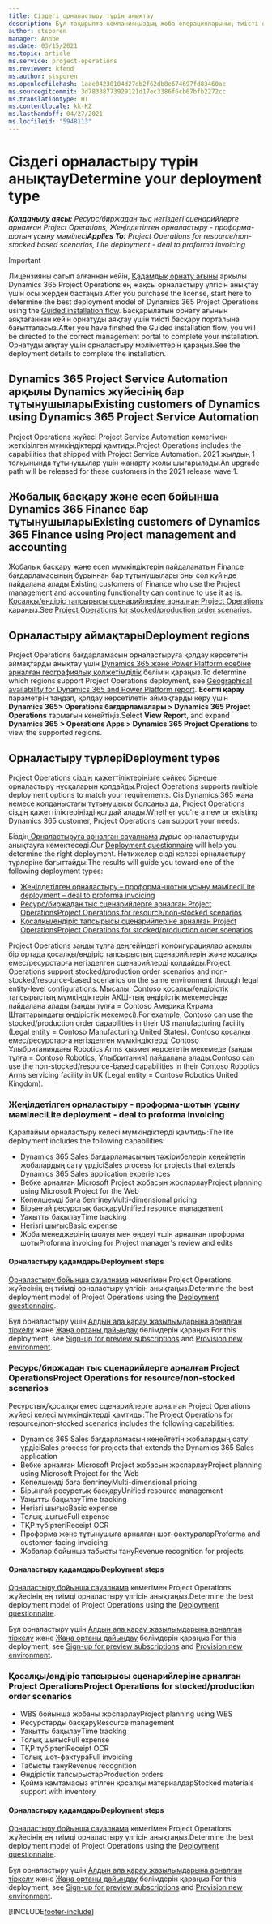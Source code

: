 ```yaml
---
title: Сіздегі орналастыру түрін анықтау
description: Бұл тақырыпта компанияңыздың жоба операцияларының тиісті орналастыру түрін анықтауға көмектесу үшін ақпарат береді.
author: stsporen
manager: Annbe
ms.date: 03/15/2021
ms.topic: article
ms.service: project-operations
ms.reviewer: kfend
ms.author: stsporen
ms.openlocfilehash: 1aae04230104d27db2f62db8e674697fd83460ac
ms.sourcegitcommit: 3d78338773929121d17ec3386f6cb67bfb2272cc
ms.translationtype: HT
ms.contentlocale: kk-KZ
ms.lasthandoff: 04/27/2021
ms.locfileid: "5948113"
---
```

# <a name="determine-your-deployment-type"></a><span data-ttu-id="b7294-103">Сіздегі орналастыру түрін анықтау</span><span class="sxs-lookup"><span data-stu-id="b7294-103">Determine your deployment type</span></span>

<span data-ttu-id="b7294-104">_**Қолданылу аясы:** Ресурс/биржадан тыс негіздегі сценарийлерге арналған Project Operations, Жеңілдетілген орналастыру - проформа-шотын ұсыну мәмілесі_</span><span class="sxs-lookup"><span data-stu-id="b7294-104">_**Applies To:** Project Operations for resource/non-stocked based scenarios, Lite deployment - deal to proforma invoicing_</span></span>

> [!IMPORTANT]
> <span data-ttu-id="b7294-105">Лицензияны сатып алғаннан кейін, [Қадамдық орнату ағыны](https://aka.ms/provisionprojectoperations) арқылы Dynamics 365 Project Operations ең жақсы орналастыру үлгісін анықтау үшін осы жерден бастаңыз.</span><span class="sxs-lookup"><span data-stu-id="b7294-105">After you purchase the license, start here to determine the best deployment model of Dynamics 365 Project Operations using the [Guided installation flow](https://aka.ms/provisionprojectoperations).</span></span>
> <span data-ttu-id="b7294-106">Басқарылатын орнату ағынын аяқтағаннан кейін орнатуды аяқтау үшін тиісті басқару порталына бағытталасыз.</span><span class="sxs-lookup"><span data-stu-id="b7294-106">After you have finshed the Guided installation flow, you will be directed to the correct management portal to complete your installation.</span></span> <span data-ttu-id="b7294-107">Орнатуды аяқтау үшін орналастыру мәліметтерін қараңыз.</span><span class="sxs-lookup"><span data-stu-id="b7294-107">See the deployment details to complete the installation.</span></span>


## <a name="existing-customers-of-dynamics-using-dynamics-365-project-service-automation"></a><span data-ttu-id="b7294-108">Dynamics 365 Project Service Automation арқылы Dynamics жүйесінің бар тұтынушылары</span><span class="sxs-lookup"><span data-stu-id="b7294-108">Existing customers of Dynamics using Dynamics 365 Project Service Automation</span></span>
<span data-ttu-id="b7294-109">Project Operations жүйесі Project Service Automation көмегімен жеткізілген мүмкіндіктерді қамтиды.</span><span class="sxs-lookup"><span data-stu-id="b7294-109">Project Operations includes the capabilities that shipped with Project Service Automation.</span></span> <span data-ttu-id="b7294-110">2021 жылдың 1-толқынында тұтынушылар үшін жаңарту жолы шығарылады.</span><span class="sxs-lookup"><span data-stu-id="b7294-110">An upgrade path will be released for these customers in the 2021 release wave 1.</span></span>

## <a name="existing-customers-of-dynamics-365-finance-using-project-management-and-accounting"></a><span data-ttu-id="b7294-111">Жобалық басқару және есеп бойынша Dynamics 365 Finance бар тұтынушылары</span><span class="sxs-lookup"><span data-stu-id="b7294-111">Existing customers of Dynamics 365 Finance using Project management and accounting</span></span> 

<span data-ttu-id="b7294-112">Жобалық басқару және есеп мүмкіндіктерін пайдаланатын Finance бағдарламасының бұрыннан бар тұтынушылары оны сол күйінде пайдалана алады.</span><span class="sxs-lookup"><span data-stu-id="b7294-112">Existing customers of Finance who use the Project management and accounting functionality can continue to use it as is.</span></span> <span data-ttu-id="b7294-113">[Қосалқы/өндіріс тапсырысы сценарийлеріне арналған Project Operations](#pma) қараңыз.</span><span class="sxs-lookup"><span data-stu-id="b7294-113">See [Project Operations for stocked/production order scenarios](#pma).</span></span>


## <a name="deployment-regions"></a><span data-ttu-id="b7294-114">Орналастыру аймақтары</span><span class="sxs-lookup"><span data-stu-id="b7294-114">Deployment regions</span></span>
<span data-ttu-id="b7294-115">Project Operations бағдарламасын орналастыруға қолдау көрсететін аймақтарды анықтау үшін [Dynamics 365 және Power Platform есебіне арналған географиялық қолжетімділік](https://dynamics.microsoft.com/en-us/geographic-availability/) бөлімін қараңыз.</span><span class="sxs-lookup"><span data-stu-id="b7294-115">To determine which regions support Project Operations deployment, see [Geographical availability for Dynamics 365 and Power Platform report](https://dynamics.microsoft.com/en-us/geographic-availability/).</span></span> <span data-ttu-id="b7294-116">**Есепті қарау** параметрін таңдап, қолдау көрсетілетін аймақтарды көру үшін **Dynamics 365> Operations бағдарламалары > Dynamics 365 Project Operations** тармағын кеңейтіңіз.</span><span class="sxs-lookup"><span data-stu-id="b7294-116">Select **View Report**, and expand **Dynamics 365 > Operations Apps > Dynamics 365 Project Operations** to view the supported regions.</span></span>

## <a name="deployment-types"></a><span data-ttu-id="b7294-117">Орналастыру түрлері</span><span class="sxs-lookup"><span data-stu-id="b7294-117">Deployment types</span></span>
<span data-ttu-id="b7294-118">Project Operations сіздің қажеттіліктеріңізге сәйкес бірнеше орналастыру нұсқаларын қолдайды.</span><span class="sxs-lookup"><span data-stu-id="b7294-118">Project Operations supports multiple deployment options to match your requirements.</span></span> <span data-ttu-id="b7294-119">Сіз Dynamics 365 жаңа немесе қолданыстағы тұтынушысы болсаңыз да, Project Operations сіздің қажеттіліктеріңізді қолдай алады.</span><span class="sxs-lookup"><span data-stu-id="b7294-119">Whether you're a new or existing Dynamics 365 customer, Project Operations can support your needs.</span></span>

<span data-ttu-id="b7294-120">Біздің[ Орналастыруға арналған сауалнама](https://aka.ms/provisionprojectoperations) дұрыс орналастыруды анықтауға көмектеседі.</span><span class="sxs-lookup"><span data-stu-id="b7294-120">Our [Deployment questionnaire](https://aka.ms/provisionprojectoperations) will help you determine the right deployment.</span></span> <span data-ttu-id="b7294-121">Нәтижелер сізді келесі орналастыру түрлеріне бағыттайды:</span><span class="sxs-lookup"><span data-stu-id="b7294-121">The results will guide you toward one of the following deployment types:</span></span>

- [<span data-ttu-id="b7294-122">Жеңілдетілген орналастыру – проформа-шотын ұсыну мәмілесі</span><span class="sxs-lookup"><span data-stu-id="b7294-122">Lite deployment – deal to proforma invoicing</span></span>](#lite)
- [<span data-ttu-id="b7294-123">Ресурс/биржадан тыс сценарийлерге арналған Project Operations</span><span class="sxs-lookup"><span data-stu-id="b7294-123">Project Operations for resource/non-stocked scenarios</span></span>](#integrated)
- [<span data-ttu-id="b7294-124">Қосалқы/өндіріс тапсырысы сценарийлеріне арналған Project Operations</span><span class="sxs-lookup"><span data-stu-id="b7294-124">Project Operations for stocked/production order scenarios</span></span>](#pma)

<span data-ttu-id="b7294-125">Project Operations заңды тұлға деңгейіндегі конфигурациялар арқылы бір ортада қосалқы/өндіріс тапсырыстың сценарийлерін және қосалқы емес/ресурстарға негізделген сценарийлерді қолдайды.</span><span class="sxs-lookup"><span data-stu-id="b7294-125">Project Operations support stocked/production order scenarios and non-stocked/resource-based scenarios on the same environment through legal entity-level configurations.</span></span> <span data-ttu-id="b7294-126">Мысалы, Contoso қосалқы/өндірістік тапсырыстың мүмкіндіктерін АҚШ-тың өндірістік мекемесінде пайдалана алады (заңды тұлға = Contoso Америка Құрама Штаттарындағы өндірістік мекемесі).</span><span class="sxs-lookup"><span data-stu-id="b7294-126">For example, Contoso can use the stocked/production order capabilities in their US manufacturing facility (Legal entity = Contoso Manufacturing United States).</span></span> <span data-ttu-id="b7294-127">Contoso қосалқы емес/ресурстарға негізделген мүмкіндіктерді Contoso Ұлыбританиядағы Robotics Arms қызмет көрсететін мекемеде (заңды тұлға = Contoso Robotics, Ұлыбритания) пайдалана алады.</span><span class="sxs-lookup"><span data-stu-id="b7294-127">Contoso can use the non-stocked/resource-based capabilities in their Contoso Robotics Arms servicing facility in UK (Legal entity = Contoso Robotics United Kingdom).</span></span>

### <a name="lite-deployment---deal-to-proforma-invoicing"></a><a  name="lite"></a><span data-ttu-id="b7294-128">Жеңілдетілген орналастыру - проформа-шотын ұсыну мәмілесі</span><span class="sxs-lookup"><span data-stu-id="b7294-128">Lite deployment - deal to proforma invoicing</span></span>

<span data-ttu-id="b7294-129">Қарапайым орналастыру келесі мүмкіндіктерді қамтиды:</span><span class="sxs-lookup"><span data-stu-id="b7294-129">The lite deployment includes the following capabilities:</span></span>

- <span data-ttu-id="b7294-130">Dynamics 365 Sales бағдарламасының тәжірибелерін кеңейтетін жобалардың сату үрдісі</span><span class="sxs-lookup"><span data-stu-id="b7294-130">Sales process for projects that extends Dynamics 365 Sales application experiences</span></span>
- <span data-ttu-id="b7294-131">Вебке арналған Microsoft Project жобасын жоспарлау</span><span class="sxs-lookup"><span data-stu-id="b7294-131">Project planning using Microsoft Project for the Web</span></span>
- <span data-ttu-id="b7294-132">Көпөлшемді баға белгілеу</span><span class="sxs-lookup"><span data-stu-id="b7294-132">Multi-dimensional pricing</span></span>
- <span data-ttu-id="b7294-133">Бірыңғай ресурстық басқару</span><span class="sxs-lookup"><span data-stu-id="b7294-133">Unified resource management</span></span>
- <span data-ttu-id="b7294-134">Уақытты бақылау</span><span class="sxs-lookup"><span data-stu-id="b7294-134">Time tracking</span></span>
- <span data-ttu-id="b7294-135">Негізгі шығыс</span><span class="sxs-lookup"><span data-stu-id="b7294-135">Basic expense</span></span>
- <span data-ttu-id="b7294-136">Жоба менеджерінің шолуы мен өңдеуі үшін арналған проформа шоты</span><span class="sxs-lookup"><span data-stu-id="b7294-136">Proforma invoicing for Project manager's review and edits</span></span> 

#### <a name="deployment-steps"></a><span data-ttu-id="b7294-137">Орналастыру қадамдары</span><span class="sxs-lookup"><span data-stu-id="b7294-137">Deployment steps</span></span>
<span data-ttu-id="b7294-138">[Орналастыру бойынша сауалнама](https://aka.ms/provisionprojectoperations) көмегімен Project Operations жүйесінің ең тиімді орналастыру үлгісін анықтаңыз.</span><span class="sxs-lookup"><span data-stu-id="b7294-138">Determine the best deployment model of Project Operations using the [Deployment questionnaire](https://aka.ms/provisionprojectoperations).</span></span>

<span data-ttu-id="b7294-139">Бұл орналастыру үшін [Алдын ала қарау жазылымдарына арналған тіркелу](lite-preview-subscription-sign-up.md) және [Жаңа ортаны дайындау](lite-deployment.md) бөлімдерін қараңыз.</span><span class="sxs-lookup"><span data-stu-id="b7294-139">For this deployment, see [Sign-up for preview subscriptions](lite-preview-subscription-sign-up.md) and [Provision new environment](lite-deployment.md).</span></span> 


### <a name="project-operations-for-resourcenon-stocked-scenarios"></a><a name="integrated"></a><span data-ttu-id="b7294-140">Ресурс/биржадан тыс сценарийлерге арналған Project Operations</span><span class="sxs-lookup"><span data-stu-id="b7294-140">Project Operations for resource/non-stocked scenarios</span></span>
<span data-ttu-id="b7294-141">Ресурстық/қосалқы емес сценарийлерге арналған Project Operations жүйесі келесі мүмкіндіктерді қамтиды:</span><span class="sxs-lookup"><span data-stu-id="b7294-141">The Project Operations for resource/non-stocked scenarios includes the following capabilities:</span></span>
 
- <span data-ttu-id="b7294-142">Dynamics 365 Sales бағдарламасын кеңейтетін жобалардың сату үрдісі</span><span class="sxs-lookup"><span data-stu-id="b7294-142">Sales process for projects that extends the Dynamics 365 Sales application</span></span>
- <span data-ttu-id="b7294-143">Вебке арналған Microsoft Project жобасын жоспарлау</span><span class="sxs-lookup"><span data-stu-id="b7294-143">Project planning using Microsoft Project for the Web</span></span>
- <span data-ttu-id="b7294-144">Көпөлшемді баға белгілеу</span><span class="sxs-lookup"><span data-stu-id="b7294-144">Multi-dimensional pricing</span></span>
- <span data-ttu-id="b7294-145">Бірыңғай ресурстық басқару</span><span class="sxs-lookup"><span data-stu-id="b7294-145">Unified resource management</span></span>
- <span data-ttu-id="b7294-146">Уақытты бақылау</span><span class="sxs-lookup"><span data-stu-id="b7294-146">Time tracking</span></span>
- <span data-ttu-id="b7294-147">Негізгі шығыс</span><span class="sxs-lookup"><span data-stu-id="b7294-147">Basic expense</span></span>
- <span data-ttu-id="b7294-148">Толық шығыс</span><span class="sxs-lookup"><span data-stu-id="b7294-148">Full expense</span></span>
- <span data-ttu-id="b7294-149">ТҚР түбіртегі</span><span class="sxs-lookup"><span data-stu-id="b7294-149">Receipt OCR</span></span>
- <span data-ttu-id="b7294-150">Проформа және тұтынушыға арналған шот-фактуралар</span><span class="sxs-lookup"><span data-stu-id="b7294-150">Proforma and customer-facing invoicing</span></span> 
- <span data-ttu-id="b7294-151">Жобалар бойынша табысты тану</span><span class="sxs-lookup"><span data-stu-id="b7294-151">Revenue recognition for projects</span></span>

#### <a name="deployment-steps"></a><span data-ttu-id="b7294-152">Орналастыру қадамдары</span><span class="sxs-lookup"><span data-stu-id="b7294-152">Deployment steps</span></span>
<span data-ttu-id="b7294-153">[Орналастыру бойынша сауалнама](https://aka.ms/provisionprojectoperations) көмегімен Project Operations жүйесінің ең тиімді орналастыру үлгісін анықтаңыз.</span><span class="sxs-lookup"><span data-stu-id="b7294-153">Determine the best deployment model of Project Operations using the [Deployment questionnaire](https://aka.ms/provisionprojectoperations).</span></span>

<span data-ttu-id="b7294-154">Бұл орналастыру үшін [Алдын ала қарау жазылымдарына арналған тіркелу](resource-sign-up-preview-subscription.md) және [Жаңа ортаны дайындау](resource-provision-new-environment.md) бөлімдерін қараңыз.</span><span class="sxs-lookup"><span data-stu-id="b7294-154">For this deployment, see [Sign-up for preview subscriptions](resource-sign-up-preview-subscription.md) and [Provision new environment](resource-provision-new-environment.md).</span></span> 


### <a name="project-operations-for-stockedproduction-order-scenarios"></a><a name="pma"></a><span data-ttu-id="b7294-155">Қосалқы/өндіріс тапсырысы сценарийлеріне арналған Project Operations</span><span class="sxs-lookup"><span data-stu-id="b7294-155">Project Operations for stocked/production order scenarios</span></span>

- <span data-ttu-id="b7294-156">WBS бойынша жобаны жоспарлау</span><span class="sxs-lookup"><span data-stu-id="b7294-156">Project planning using WBS</span></span>
- <span data-ttu-id="b7294-157">Ресурстарды басқару</span><span class="sxs-lookup"><span data-stu-id="b7294-157">Resource management</span></span>
- <span data-ttu-id="b7294-158">Уақытты бақылау</span><span class="sxs-lookup"><span data-stu-id="b7294-158">Time tracking</span></span>
- <span data-ttu-id="b7294-159">Толық шығыс</span><span class="sxs-lookup"><span data-stu-id="b7294-159">Full expense</span></span>
- <span data-ttu-id="b7294-160">ТҚР түбіртегі</span><span class="sxs-lookup"><span data-stu-id="b7294-160">Receipt OCR</span></span>
- <span data-ttu-id="b7294-161">Толық шот-фактура</span><span class="sxs-lookup"><span data-stu-id="b7294-161">Full invoicing</span></span>
- <span data-ttu-id="b7294-162">Табысты тану</span><span class="sxs-lookup"><span data-stu-id="b7294-162">Revenue recognition</span></span>
- <span data-ttu-id="b7294-163">Өндірістік тапсырыстар</span><span class="sxs-lookup"><span data-stu-id="b7294-163">Production orders</span></span>
- <span data-ttu-id="b7294-164">Қойма қамтамасыз етілген қосалқы материалдар</span><span class="sxs-lookup"><span data-stu-id="b7294-164">Stocked materials support with inventory</span></span>

#### <a name="deployment-steps"></a><span data-ttu-id="b7294-165">Орналастыру қадамдары</span><span class="sxs-lookup"><span data-stu-id="b7294-165">Deployment steps</span></span>
<span data-ttu-id="b7294-166">[Орналастыру бойынша сауалнама](https://aka.ms/provisionprojectoperations) көмегімен Project Operations жүйесінің ең тиімді орналастыру үлгісін анықтаңыз.</span><span class="sxs-lookup"><span data-stu-id="b7294-166">Determine the best deployment model of Project Operations using the [Deployment questionnaire](https://aka.ms/provisionprojectoperations).</span></span>

<span data-ttu-id="b7294-167">Бұл орналастыру үшін [Алдын ала қарау жазылымдарына арналған тіркелу](/dynamics365/fin-ops-core/dev-itpro/dev-tools/sign-up-preview-subscription?toc=%2fdynamics365%2ffinance%2ftoc.json) және [Жаңа ортаны дайындау](/dynamics365/fin-ops-core/dev-itpro/deployment/deploy-demo-environment?toc=%2fdynamics365%2ffinance%2ftoc.json) бөлімдерін қараңыз.</span><span class="sxs-lookup"><span data-stu-id="b7294-167">For this deployment, see [Sign-up for preview subscriptions](/dynamics365/fin-ops-core/dev-itpro/dev-tools/sign-up-preview-subscription?toc=%2fdynamics365%2ffinance%2ftoc.json) and [Provision new environment](/dynamics365/fin-ops-core/dev-itpro/deployment/deploy-demo-environment?toc=%2fdynamics365%2ffinance%2ftoc.json).</span></span> 



[!INCLUDE[footer-include](../includes/footer-banner.md)]